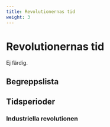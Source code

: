 ```yaml
---
title: Revolutionernas tid
weight: 3
---
```


# **Revolutionernas tid**

Ej färdig.

## **Begreppslista**

## **Tidsperioder**

### **Industriella revolutionen**

